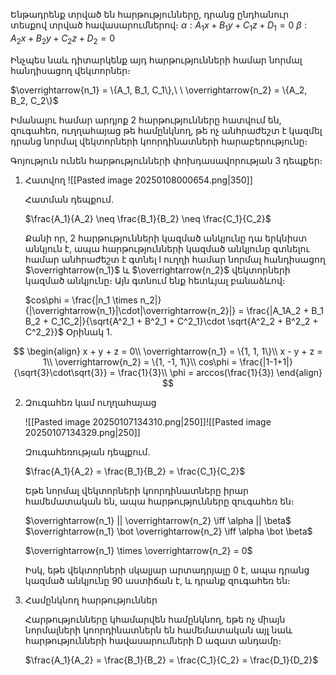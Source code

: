 
Ենթադրենք տրված են հարթությունները, դրանց ընդհանուր տեսքով տրված հավասարումներով։
$\alpha: A_1x + B_1y + C_1z + D_1 = 0$
$\beta: A_2x + B_2y + C_2z + D_2 = 0$ 

Ինչպես նաև դիտարկենք այդ հարթությունների համար նորմալ հանդիսացող վեկտորներ։

$\overrightarrow{n_1} = \{A_1, B_1, C_1\},\ \  \overrightarrow{n_2} = \{A_2, B_2, C_2\}$

Իմանալու համար արդյոք 2 հարթությունները հատվում են, զուգահեռ, ուղղահայաց թե համընկնող, թե ոչ անհրաժեշտ է կազմել դրանց նորմալ վեկտորների կոորդինատների հարաբերությունը։

Գոյություն ունեն հարթությունների փոխդասավորության 3 դեպքեր։

1. Հատվող
   ![[Pasted image 20250108000654.png|350]]
   
   Հատման դեպքում․
   
   $\frac{A_1}{A_2} \neq \frac{B_1}{B_2} \neq \frac{C_1}{C_2}$
   
   Քանի որ, 2 հարթությունների կազմած անկյունը դա երկնիստ անկյուն է, ապա հարթությունների կազմած անկյունը գտնելու համար անհրաժեշտ է գտնել l ուղղի համար նորմալ հանդիսացող $\overrightarrow{n_1}$ և $\overrightarrow{n_2}$ վեկտորների կազմած անկյունը։ Այն գտնում ենք հետևյալ բանաձևով։
   
   $cos\phi = \frac{|n_1 \times n_2|}{|\overrightarrow{n_1}|\cdot|\overrightarrow{n_2}|} = \frac{|A_1A_2 + B_1 B_2 + C_1C_2|}{\sqrt{A^2_1 + B^2_1 + C^2_1}\cdot \sqrt{A^2_2 + B^2_2 + C^2_2}}$ 
   Օրինակ 1․

$$
\begin{align}
x + y + z = 0\\
\overrightarrow{n_1} = \{1, 1, 1\}\\
x - y + z = 1\\
\overrightarrow{n_2} = \{1, -1, 1\}\\
cos\phi = \frac{|1-1+1|}{\sqrt{3}\cdot\sqrt{3}} = \frac{1}{3}\\
\phi = arccos(\frac{1}{3})
\end{align}
$$

2. Զուգահեռ կամ ուղղահայաց
   
   ![[Pasted image 20250107134310.png|250]]![[Pasted image 20250107134329.png|250]]
   
   Զուգահեռության դեպքում․
   
   $\frac{A_1}{A_2} = \frac{B_1}{B_2} = \frac{C_1}{C_2}$
   
   Եթե նորմալ վեկտորների կոորդինատները իրար համեմատական են, ապա հարթությունները զուգահեռ են։
   
   $\overrightarrow{n_1} || \overrightarrow{n_2} \iff \alpha || \beta$
   $\overrightarrow{n_1} \bot \overrightarrow{n_2} \iff \alpha \bot \beta$
   
   $\overrightarrow{n_1} \times \overrightarrow{n_2} = 0$
   
   Իսկ, եթե վեկտորների սկալյար արտադրյալը 0 է, ապա դրանց կազմած անկյունը 90 աստիճան է, և դրանք զուգահեռ են։
   
3. Համընկնող հարթություններ
   
   Հարթությունները կհամարվեն համընկնող, եթե ոչ միայն նորմալների կոորդինատներն են համեմատական այլ նաև հարթությունների հավասարումների D ազատ անդամը։
   
   
   $\frac{A_1}{A_2} = \frac{B_1}{B_2} = \frac{C_1}{C_2} = \frac{D_1}{D_2}$

